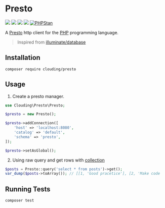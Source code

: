 # Presto 

[![](https://img.shields.io/packagist/php-v/clouding/presto.svg?style=flat-square)](https://packagist.org/packages/clouding/presto)
[![](https://img.shields.io/packagist/v/clouding/presto.svg?style=flat-square)](https://packagist.org/packages/clouding/presto)
[![](https://img.shields.io/travis/com/cloudingcity/presto.svg?style=flat-square)](https://travis-ci.com/cloudingcity/presto)
[![](https://img.shields.io/codecov/c/github/cloudingcity/presto.svg?style=flat-square)](https://codecov.io/gh/cloudingcity/presto)
[![PHPStan](https://img.shields.io/badge/PHPStan-enabled-44CC11.svg?longCache=true&style=flat-square)](https://github.com/phpstan/phpstan)

A [Presto](https://prestodb.io) http client for the [PHP](http://www.php.net/) programming language.

> Inspired from [illuminate/database](https://github.com/illuminate/database)

## Installation

```
composer require clouding/presto
```

## Usage

1. Create a presto manager.
```php
use Clouding\Presto\Presto;

$presto = new Presto();

$presto->addConnection([
    'host' => 'localhost:8080',
    'catalog' => 'default',
    'schema' => 'presto',
]);

$presto->setAsGlobal();
```

2. Using raw query and get rows with [collection](https://github.com/tightenco/collect)
```php
$posts = Presto::query('select * from posts')->get();
var_dump($posts->toArray()); // [[1, 'Good pracetice'], [2, 'Make code cleaner']]
```

## Running Tests
```
composer test
```
